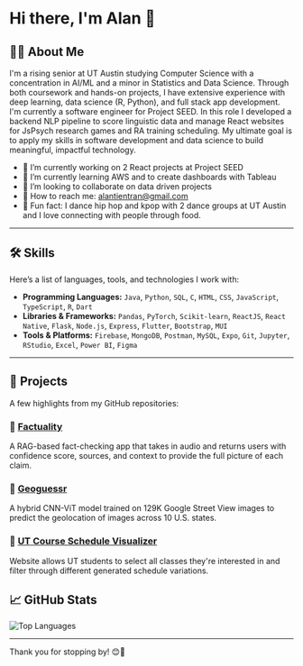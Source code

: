 # Hi there, I'm Alan 🍣

<!-- You can replace this with a personal intro GIF, banner, or a fun emoji line -->

## 🧑‍💻 About Me

I'm a rising senior at UT Austin studying Computer Science with a concentration in AI/ML and a minor in Statistics and Data Science. Through both coursework and hands-on projects, I have extensive experience with deep learning, data science (R, Python), and full stack app development. I'm currently a software engineer for Project SEED. In this role I developed a backend NLP pipeline to score linguistic data and manage React websites for JsPsych research games and RA training scheduling. My ultimate goal is to apply my skills in software development and data science to build meaningful, impactful technology.

- 🔭 I’m currently working on 2 React projects at Project SEED
- 🌱 I’m currently learning AWS and to create dashboards with Tableau
- 👯 I’m looking to collaborate on data driven projects
- 🍱 How to reach me: alantientran@gmail.com
- 🍜 Fun fact: I dance hip hop and kpop with 2 dance groups at UT Austin and I love connecting with people through food.

---

## 🛠️ Skills

Here’s a list of languages, tools, and technologies I work with:

- **Programming Languages:** `Java`, `Python`, `SQL`, `C`, `HTML`, `CSS`, `JavaScript`, `TypeScript`, `R`, `Dart`
- **Libraries & Frameworks:** `Pandas`, `PyTorch`, `Scikit-learn`, `ReactJS`, `React Native`, `Flask`, `Node.js`, `Express`, `Flutter`, `Bootstrap`, `MUI`
- **Tools & Platforms:** `Firebase`, `MongoDB`, `Postman`, `MySQL`, `Expo`, `Git`, `Jupyter`, `RStudio`, `Excel`, `Power BI`, `Figma`

---

## 📂 Projects

A few highlights from my GitHub repositories:

### 📌 [Factuality](https://github.com/alantientran/Factuality)
A RAG-based fact-checking app that takes in audio and returns users with confidence score, sources, and context to provide the full picture of each claim.

### 📌 [Geoguessr](https://github.com/alantientran/Accident-Severity-Predictor)
A hybrid CNN-ViT model trained on 129K Google Street View images to predict the geolocation of images across 10 U.S. states. 

### 📌 [UT Course Schedule Visualizer](https://github.com/alantientran/ut-course-schedule-visualizer/tree/main)
Website allows UT students to select all classes they're interested in and filter through different generated schedule variations.

## 📈 GitHub Stats

<!-- Optional: You can include GitHub stats or streaks if you'd like -->
<!-- ![GitHub Stats](https://github-readme-stats.vercel.app/api?username=alantientran&show_icons=true&theme=default) -->
![Top Languages](https://github-readme-stats.vercel.app/api/top-langs/?username=alantientran&layout=compact)

---

Thank you for stopping by! 😊🍡


<!--
**alantientran/alantientran** is a ✨ _special_ ✨ repository because its `README.md` (this file) appears on your GitHub profile.

Here are some ideas to get you started:

- 🔭 I’m currently working on ...
- 🌱 I’m currently learning ...
- 👯 I’m looking to collaborate on ...
- 🤔 I’m looking for help with ...
- 💬 Ask me about ...
- 📫 How to reach me: ...
- 😄 Pronouns: ...
- ⚡ Fun fact: ...
-->
